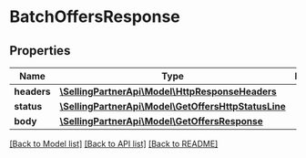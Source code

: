 # BatchOffersResponse

## Properties
Name | Type | Description | Notes
------------ | ------------- | ------------- | -------------
**headers** | [**\SellingPartnerApi\Model\HttpResponseHeaders**](HttpResponseHeaders.md) |  | [optional] 
**status** | [**\SellingPartnerApi\Model\GetOffersHttpStatusLine**](GetOffersHttpStatusLine.md) |  | [optional] 
**body** | [**\SellingPartnerApi\Model\GetOffersResponse**](GetOffersResponse.md) |  | 

[[Back to Model list]](../README.md#documentation-for-models) [[Back to API list]](../README.md#documentation-for-api-endpoints) [[Back to README]](../README.md)


